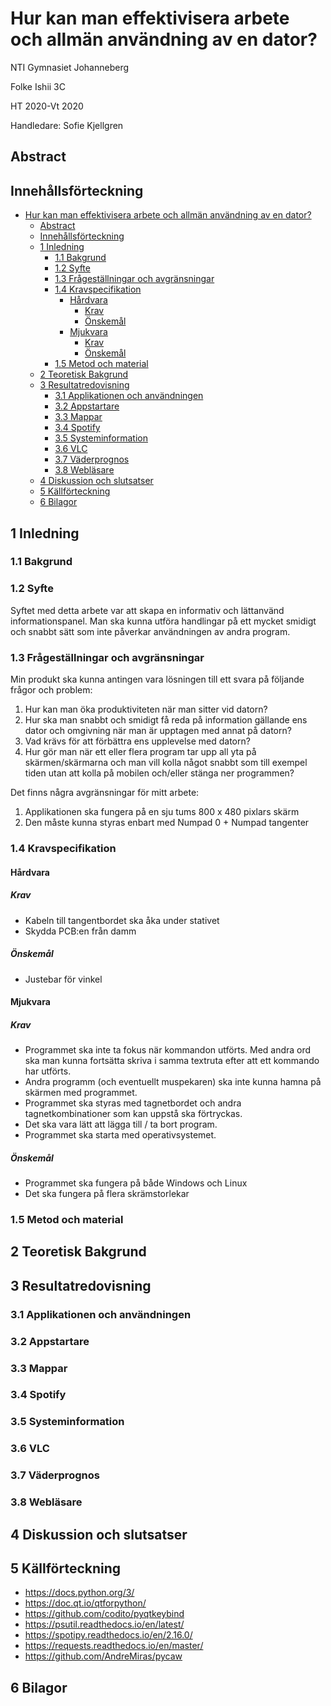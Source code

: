 # Hur kan man effektivisera arbete och allmän användning av en dator?

NTI Gymnasiet Johanneberg

Folke Ishii 3C

HT 2020-Vt 2020

Handledare: Sofie Kjellgren

## Abstract

## Innehållsförteckning

- [Hur kan man effektivisera arbete och allmän användning av en dator?](#hur-kan-man-effektivisera-arbete-och-allmän-användning-av-en-dator)
  - [Abstract](#abstract)
  - [Innehållsförteckning](#innehållsförteckning)
  - [1 Inledning](#1-inledning)
    - [1.1 Bakgrund](#11-bakgrund)
    - [1.2 Syfte](#12-syfte)
    - [1.3 Frågeställningar och avgränsningar](#13-frågeställningar-och-avgränsningar)
    - [1.4 Kravspecifikation](#14-kravspecifikation)
      - [Hårdvara](#hårdvara)
        - [Krav](#krav)
        - [Önskemål](#önskemål)
      - [Mjukvara](#mjukvara)
        - [Krav](#krav-1)
        - [Önskemål](#önskemål-1)
    - [1.5 Metod och material](#15-metod-och-material)
  - [2 Teoretisk Bakgrund](#2-teoretisk-bakgrund)
  - [3 Resultatredovisning](#3-resultatredovisning)
    - [3.1 Applikationen och användningen](#31-applikationen-och-användningen)
    - [3.2 Appstartare](#32-appstartare)
    - [3.3 Mappar](#33-mappar)
    - [3.4 Spotify](#34-spotify)
    - [3.5 Systeminformation](#35-systeminformation)
    - [3.6 VLC](#36-vlc)
    - [3.7 Väderprognos](#37-väderprognos)
    - [3.8 Webläsare](#38-webläsare)
  - [4 Diskussion och slutsatser](#4-diskussion-och-slutsatser)
  - [5 Källförteckning](#5-källförteckning)
  - [6 Bilagor](#6-bilagor)


## 1 Inledning

### 1.1 Bakgrund

### 1.2 Syfte

Syftet med detta arbete var att skapa en informativ och lättanvänd informationspanel. Man ska kunna utföra handlingar på ett mycket smidigt och snabbt sätt som inte påverkar användningen av andra program. 

### 1.3 Frågeställningar och avgränsningar

Min produkt ska kunna antingen vara lösningen till ett svara på följande frågor och problem:

1. Hur kan man öka produktiviteten när man sitter vid datorn?
2. Hur ska man snabbt och smidigt få reda på information gällande ens dator och omgivning när man är upptagen med annat på datorn?
3. Vad krävs för att förbättra ens upplevelse med datorn?
4. Hur gör man när ett eller flera program tar upp all yta på skärmen/skärmarna och man vill kolla något snabbt som till exempel tiden utan att kolla på mobilen och/eller stänga ner programmen?

Det finns några avgränsningar för mitt arbete:

1. Applikationen ska fungera på en sju tums 800 x 480 pixlars skärm
2. Den måste kunna styras enbart med Numpad 0 + Numpad tangenter

### 1.4 Kravspecifikation

#### Hårdvara

##### Krav

* Kabeln till tangentbordet ska åka under stativet
* Skydda PCB:en från damm

##### Önskemål

* Justebar för vinkel

#### Mjukvara

##### Krav

* Programmet ska inte ta fokus när kommandon utförts. Med andra ord ska man kunna fortsätta skriva i samma textruta efter att ett kommando har utförts.
* Andra programm (och eventuellt muspekaren) ska inte kunna hamna på skärmen med programmet.
* Programmet ska styras med tagnetbordet och andra tagnetkombinationer som kan uppstå ska förtryckas.
* Det ska vara lätt att lägga till / ta bort program.
* Programmet ska starta med operativsystemet.

##### Önskemål

* Programmet ska fungera på både Windows och Linux
* Det ska fungera på flera skrämstorlekar

### 1.5 Metod och material

## 2 Teoretisk Bakgrund

## 3 Resultatredovisning

### 3.1 Applikationen och användningen

### 3.2 Appstartare

### 3.3 Mappar

### 3.4 Spotify

### 3.5 Systeminformation

### 3.6 VLC

### 3.7 Väderprognos

### 3.8 Webläsare

## 4 Diskussion och slutsatser

## 5 Källförteckning

* https://docs.python.org/3/
* https://doc.qt.io/qtforpython/
* https://github.com/codito/pyqtkeybind
* https://psutil.readthedocs.io/en/latest/
* https://spotipy.readthedocs.io/en/2.16.0/
* https://requests.readthedocs.io/en/master/
* https://github.com/AndreMiras/pycaw

## 6 Bilagor